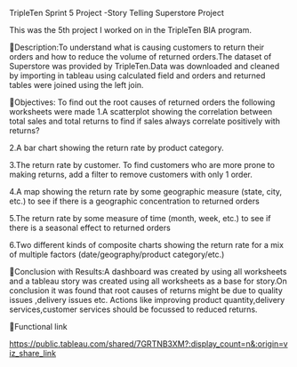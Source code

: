 TripleTen Sprint 5 Project -Story Telling Superstore Project

This was the 5th project I worked on in the TripleTen BIA program.

🔗Description:To understand what is causing customers to return their orders and how to reduce the volume of returned orders.The dataset of Superstore was provided by TripleTen.Data was downloaded and cleaned by importing in tableau using calculated field  and orders and returned  tables were joined using the left join.

🔗Objectives: To find out the root causes of returned orders the following worksheets were made
1.A scatterplot showing the correlation between total sales and total returns to find if sales always correlate positively with returns?

2.A bar chart showing the return rate by product category.

3.The return rate by customer. To find customers who are more prone to making returns, add a filter to remove customers with only 1 order.

4.A map showing the return rate by some geographic measure (state, city, etc.) to see if there is a geographic concentration to returned orders

5.The return rate by some measure of time (month, week, etc.) to see if there is a seasonal effect to returned orders

6.Two different kinds of composite charts showing the return rate for a mix of multiple factors (date/geography/product category/etc.)

🔗Conclusion with Results:A dashboard was created by using all worksheets and a tableau story was  created using all worksheets as a base for story.On conclusion it was found that root causes of returns might be due to quality issues ,delivery issues etc. Actions like improving product quantity,delivery services,customer services should be focussed to reduced returns.


🔗Functional link

 https://public.tableau.com/shared/7GRTNB3XM?:display_count=n&:origin=viz_share_link


